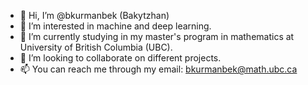 - 👋 Hi, I’m @bkurmanbek (Bakytzhan)
- 👀 I’m interested in machine and deep learning.
- 🌱 I’m currently studying in my master's program in mathematics at University of British Columbia (UBC).
- 💞️ I’m looking to collaborate on different projects. 
- 📫 You can reach me through my email: bkurmanbek@math.ubc.ca

<!---
bkurmanbek/bkurmanbek is a ✨ special ✨ repository because its `README.md` (this file) appears on your GitHub profile.
You can click the Preview link to take a look at your changes.
--->
